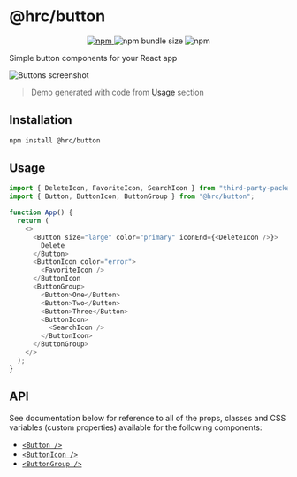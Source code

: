 # @hrc/button

<p align="center">
  <a href="https://www.npmjs.com/package/@hrc/button">
    <img alt="npm" src="https://img.shields.io/npm/v/%40hrc%2Fbutton">
  </a>
  <img alt="npm bundle size" src="https://img.shields.io/bundlephobia/minzip/%40hrc%2Fbutton">
  <img alt="npm" src="https://img.shields.io/npm/dm/%40hrc%2Fbutton">
</p>

Simple button components for your React app

![Buttons screenshot](https://github.com/Hdoc1509/react-components/assets/72316111/f6ea1b00-a905-4bbf-97d8-81291b22303f)

> Demo generated with code from [Usage](#usage) section

## Installation

```bash
npm install @hrc/button
```

## Usage

```js
import { DeleteIcon, FavoriteIcon, SearchIcon } from "third-party-package";
import { Button, ButtonIcon, ButtonGroup } from "@hrc/button";

function App() {
  return (
    <>
      <Button size="large" color="primary" iconEnd={<DeleteIcon />}>
        Delete
      </Button>
      <ButtonIcon color="error">
        <FavoriteIcon />
      </ButtonIcon
      <ButtonGroup>
        <Button>One</Button>
        <Button>Two</Button>
        <Button>Three</Button>
        <ButtonIcon>
          <SearchIcon />
        </ButtonIcon>
      </ButtonGroup>
    </>
  );
}
```

## API

See documentation below for reference to all of the props, classes and CSS
variables (custom properties) available for the following components:

- [`<Button />`](docs/Button.md)
- [`<ButtonIcon />`](docs/ButtonIcon.md)
- [`<ButtonGroup />`](docs/ButtonGroup.md)
